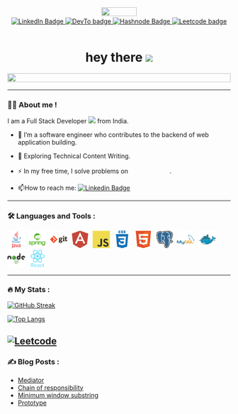 <div id="header" align="center">
  <img src="https://media.giphy.com/media/Lg6vO9CNlQmUna1c5i/giphy.gif" width="40%" height = "40%"/>
  <div id="badges">
    <a href = "https://linkedin.com/in/prashant-mishra-a09254151/">
      <img src="https://img.shields.io/badge/LinkedIn-blue?style=for-the-badge&logo=linkedin&logoColor=white" alt="LinkedIn Badge"/>
    </a>
    <a href = "https://dev.to/prashantrmishra">
      <img src="https://img.shields.io/badge/dev.to-0A0A0A?style=for-the-badge&logo=devdotto&logoColor=white" alt="DevTo badge"/>
    </a>
    <a href = "https://prashantmishra.hashnode.dev/">
    <img src="https://img.shields.io/badge/Hashnode-2962FF?style=for-the-badge&logo=hashnode&logoColor=white" alt="Hashnode Badge"/> 
    </a>
    <a href = "https://leetcode.com/pm7044872/">
      <img src="https://img.shields.io/badge/-LeetCode-FFA116?style=for-the-badge&logo=LeetCode&logoColor=black" alt="Leetcode badge"/>
    </a>
  </div>
  <img src="https://komarev.com/ghpvc/?username=prashantrmishra&style=flat-square&color=blue" alt=""/>
  <h1>
    hey there
    <img src="https://media.giphy.com/media/hvRJCLFzcasrR4ia7z/giphy.gif" width="30px"/>
  </h1>
</div>

<div align="center">
  <img src="https://media.giphy.com/media/dWesBcTLavkZuG35MI/giphy.gif" width="100%" height="30%"/>
</div>

---
### :man_technologist: About me !
I am a Full Stack Developer <img src="https://media.giphy.com/media/WUlplcMpOCEmTGBtBW/giphy.gif" width="30"> from India.

- :telescope: I’m a software engineer who contributes to the backend of web application building.

- :seedling: Exploring Technical Content Writing.

- :zap: In my free time, I solve problems on <a href = "https://leetcode.com/pm7044872/"><img src = "https://img.shields.io/badge/-LeetCode-FFA116?style=for-the-badge&logo=LeetCode&logoColor=black" width=90px height = 17px></a>.

- :mailbox:How to reach me: [![Linkedin Badge](https://img.shields.io/badge/-prashantrmishra-blue?style=flat&logo=Linkedin&logoColor=white)](https://linkedin.com/in/prashant-mishra-a09254151/)

---

### :hammer_and_wrench: Languages and Tools :
<div>
  <img src="https://github.com/devicons/devicon/blob/master/icons/java/java-original-wordmark.svg" title="Java" alt="Java" width="40" height="40"/>&nbsp;
  <img src="https://github.com/devicons/devicon/blob/master/icons/spring/spring-original-wordmark.svg" title="Spring" alt="Spring" width="40" height="40"/>&nbsp;
    <img src="https://github.com/devicons/devicon/blob/master/icons/git/git-original-wordmark.svg" title="Git" **alt="Git" width="40" height="40"/>&nbsp;
  <img src="https://github.com/devicons/devicon/blob/master/icons/angularjs/angularjs-plain.svg" title="Angular 13" alt="Angular 13 " width="40" height="40"/>&nbsp;
   <img src="https://github.com/devicons/devicon/blob/master/icons/javascript/javascript-original.svg" title="JavaScript" alt="JavaScript" width="40" height="40"/>&nbsp;
  <img src="https://github.com/devicons/devicon/blob/master/icons/css3/css3-plain-wordmark.svg"  title="CSS3" alt="CSS" width="40" height="40"/>&nbsp;
  <img src="https://github.com/devicons/devicon/blob/master/icons/html5/html5-original.svg" title="HTML5" alt="HTML" width="40" height="40"/>&nbsp;
  <img src="https://github.com/devicons/devicon/blob/master/icons/postgresql/postgresql-original.svg" title="PostgreSql"  alt="Postgresql" width="40" height="40"/>&nbsp;
  <img src="https://github.com/devicons/devicon/blob/master/icons/mysql/mysql-original-wordmark.svg" title="MySQL"  alt="MySQL" width="40" height="40"/>&nbsp;
  <img src="https://github.com/devicons/devicon/blob/master/icons/docker/docker-original.svg" title="Docker" alt="Docker" width="40" height="40"/>&nbsp;
  <img src="https://github.com/devicons/devicon/blob/master/icons/nodejs/nodejs-original-wordmark.svg" title="NodeJS" alt="NodeJS" width="40" height="40"/>&nbsp;
    <img src="https://github.com/devicons/devicon/blob/master/icons/react/react-original-wordmark.svg" title="React" alt="React" width="40" height="40"/>&nbsp;
</div>

---

### :fire: My Stats :

[![GitHub Streak](http://github-readme-streak-stats.herokuapp.com?user=prashantRmishra)](https://git.io/streak-stats)

[![Top Langs](https://github-readme-stats.vercel.app/api/top-langs/?username=prashantrmishra)](https://github.com/anuraghazra/github-readme-stats)


[![Leetcode](https://leetcode.card.workers.dev/pm7044872?cache=0)](https://leetcode.com/pm7044872/)
---

### :writing_hand: Blog Posts :
<!-- BLOG-POST-LIST:START -->
- [Mediator](https://dev.to/prashantrmishra/mediator-171p)
- [Chain of responsibility](https://dev.to/prashantrmishra/chain-of-responsibility-43a4)
- [Minimum window substring](https://dev.to/prashantrmishra/minimum-window-substring-3khn)
- [Prototype](https://dev.to/prashantrmishra/prototype-15hn)
<!-- BLOG-POST-LIST:END -->
<!---
prashantRmishra/prashantRmishra is a ✨ special ✨ repository because its `README.md` (this file) appears on your GitHub profile.
You can click the Preview link to take a look at your changes.
--->
